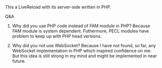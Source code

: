 This a LiveReload with its server-side written in PHP.

Q&A

1. Why did you use PHP code instead of FAM module in PHP?
Because FAM module is system dependent. Futhermore, PECL modules have problem to keep up with PHP head versions.

2. Why did you not use WebSocket?
Because I have not found, so far, any WebSocket implementation in PHP which inspired confidence on me. But this idea is still strong in my mind and might be implemented in near future.